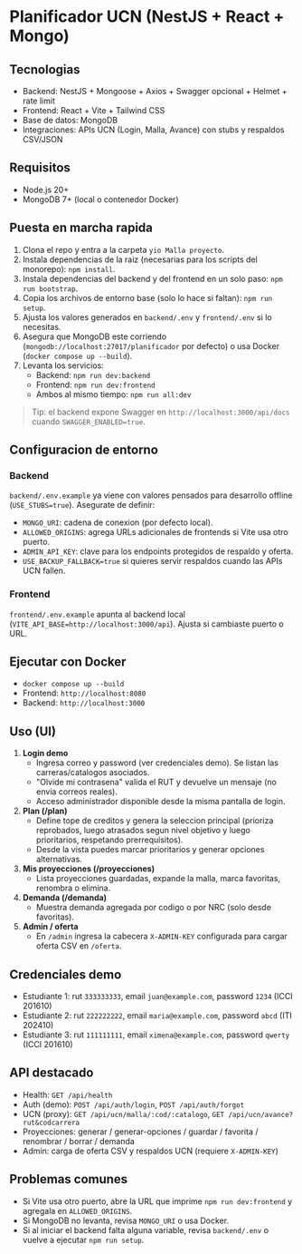 # Planificador UCN (NestJS + React + Mongo)

## Tecnologias
- Backend: NestJS + Mongoose + Axios + Swagger opcional + Helmet + rate limit
- Frontend: React + Vite + Tailwind CSS
- Base de datos: MongoDB
- Integraciones: APIs UCN (Login, Malla, Avance) con stubs y respaldos CSV/JSON

## Requisitos
- Node.js 20+
- MongoDB 7+ (local o contenedor Docker)

## Puesta en marcha rapida
1. Clona el repo y entra a la carpeta `yio Malla proyecto`.
2. Instala dependencias de la raiz (necesarias para los scripts del monorepo): `npm install`.
3. Instala dependencias del backend y del frontend en un solo paso: `npm run bootstrap`.
4. Copia los archivos de entorno base (solo lo hace si faltan): `npm run setup`.
5. Ajusta los valores generados en `backend/.env` y `frontend/.env` si lo necesitas.
6. Asegura que MongoDB este corriendo (`mongodb://localhost:27017/planificador` por defecto) o usa Docker (`docker compose up --build`).
7. Levanta los servicios:
   - Backend: `npm run dev:backend`
   - Frontend: `npm run dev:frontend`
   - Ambos al mismo tiempo: `npm run all:dev`

> Tip: el backend expone Swagger en `http://localhost:3000/api/docs` cuando `SWAGGER_ENABLED=true`.

## Configuracion de entorno
### Backend
`backend/.env.example` ya viene con valores pensados para desarrollo offline (`USE_STUBS=true`). Asegurate de definir:
- `MONGO_URI`: cadena de conexion (por defecto local).
- `ALLOWED_ORIGINS`: agrega URLs adicionales de frontends si Vite usa otro puerto.
- `ADMIN_API_KEY`: clave para los endpoints protegidos de respaldo y oferta.
- `USE_BACKUP_FALLBACK=true` si quieres servir respaldos cuando las APIs UCN fallen.

### Frontend
`frontend/.env.example` apunta al backend local (`VITE_API_BASE=http://localhost:3000/api`). Ajusta si cambiaste puerto o URL.

## Ejecutar con Docker
- `docker compose up --build`
- Frontend: `http://localhost:8080`
- Backend: `http://localhost:3000`

## Uso (UI)
1. **Login demo**
   - Ingresa correo y password (ver credenciales demo). Se listan las carreras/catalogos asociados.
   - "Olvide mi contrasena" valida el RUT y devuelve un mensaje (no envia correos reales).
   - Acceso administrador disponible desde la misma pantalla de login.
2. **Plan (/plan)**
   - Define tope de creditos y genera la seleccion principal (prioriza reprobados, luego atrasados segun nivel objetivo y luego prioritarios, respetando prerrequisitos).
   - Desde la vista puedes marcar prioritarios y generar opciones alternativas.
3. **Mis proyecciones (/proyecciones)**
   - Lista proyecciones guardadas, expande la malla, marca favoritas, renombra o elimina.
4. **Demanda (/demanda)**
   - Muestra demanda agregada por codigo o por NRC (solo desde favoritas).
5. **Admin / oferta**
   - En `/admin` ingresa la cabecera `X-ADMIN-KEY` configurada para cargar oferta CSV en `/oferta`.

## Credenciales demo
- Estudiante 1: rut `333333333`, email `juan@example.com`, password `1234` (ICCI 201610)
- Estudiante 2: rut `222222222`, email `maria@example.com`, password `abcd` (ITI 202410)
- Estudiante 3: rut `111111111`, email `ximena@example.com`, password `qwerty` (ICCI 201610)

## API destacado
- Health: `GET /api/health`
- Auth (demo): `POST /api/auth/login`, `POST /api/auth/forgot`
- UCN (proxy): `GET /api/ucn/malla/:cod/:catalogo`, `GET /api/ucn/avance?rut&codcarrera`
- Proyecciones: generar / generar-opciones / guardar / favorita / renombrar / borrar / demanda
- Admin: carga de oferta CSV y respaldos UCN (requiere `X-ADMIN-KEY`)

## Problemas comunes
- Si Vite usa otro puerto, abre la URL que imprime `npm run dev:frontend` y agregala en `ALLOWED_ORIGINS`.
- Si MongoDB no levanta, revisa `MONGO_URI` o usa Docker.
- Si al iniciar el backend falta alguna variable, revisa `backend/.env` o vuelve a ejecutar `npm run setup`.
